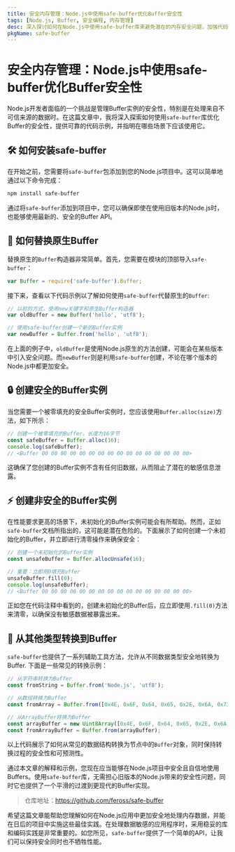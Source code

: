 ```yaml
---
title: 安全内存管理：Node.js中使用safe-buffer优化Buffer安全性
tags: [Node.js, Buffer, 安全编程, 内存管理]
desc: 深入探讨如何在Node.js中使用safe-buffer库来避免潜在的内存安全问题，加强代码的健壮性和保密性。
pkgName: safe-buffer
---
```


# 安全内存管理：Node.js中使用safe-buffer优化Buffer安全性

Node.js开发者面临的一个挑战是管理Buffer实例的安全性，特别是在处理来自不可信来源的数据时。在这篇文章中，我将深入探索如何使用`safe-buffer`库优化Buffer的安全性，提供可靠的代码示例，并指明在哪些场景下应该使用它。

## 🛠️ 如何安装safe-buffer

在开始之前，您需要将`safe-buffer`包添加到您的Node.js项目中。这可以简单地通过以下命令完成：

```sh
npm install safe-buffer
```

通过将`safe-buffer`添加到项目中，您可以确保即使在使用旧版本的Node.js时，也能够使用最新的、安全的Buffer API。

## 🧬 如何替换原生Buffer

替换原生的`Buffer`构造器非常简单。首先，您需要在模块的顶部导入`safe-buffer`：

```javascript
var Buffer = require('safe-buffer').Buffer;
```

接下来，查看以下代码示例以了解如何使用`safe-buffer`代替原生的`Buffer`:

```javascript
// 以前的方式，使用new关键字和原生Buffer构造器
var oldBuffer = new Buffer('hello', 'utf8');

// 使用safe-buffer创建一个新的Buffer实例
var newBuffer = Buffer.from('hello', 'utf8');
```

在上面的例子中，`oldBuffer`是使用Node.js原生的方法创建，可能会在某些版本中引入安全问题。而`newBuffer`则是利用`safe-buffer`创建，不论在哪个版本的Node.js中都更加安全。

## 🔒 创建安全的Buffer实例

当您需要一个被零填充的安全Buffer实例时，您应该使用`Buffer.alloc(size)`方法，如下所示：

```javascript
// 创建一个被零填充的Buffer，长度为16字节
const safeBuffer = Buffer.alloc(16);
console.log(safeBuffer);
// <Buffer 00 00 00 00 00 00 00 00 00 00 00 00 00 00 00 00>
```

这确保了您创建的Buffer实例不含有任何旧数据，从而阻止了潜在的敏感信息泄露。

## ⚡ 创建非安全的Buffer实例

在性能要求更高的场景下，未初始化的Buffer实例可能会有所帮助。然而，正如`safe-buffer`文档所指出的，这可能是潜在危险的。下面展示了如何创建一个未初始化的Buffer，并立即进行清零操作来确保安全：

```javascript
// 创建一个未初始化的Buffer实例
const unsafeBuffer = Buffer.allocUnsafe(16);

// 重要：立即用0填充Buffer
unsafeBuffer.fill(0);
console.log(unsafeBuffer);
// <Buffer 00 00 00 00 00 00 00 00 00 00 00 00 00 00 00 00>
```

正如您在代码注释中看到的，创建未初始化的Buffer后，应立即使用`.fill(0)`方法来清零，以确保没有敏感数据被暴露出来。

## 🔧 从其他类型转换到Buffer

`safe-buffer`也提供了一系列辅助工具方法，允许从不同数据类型安全地转换为Buffer. 下面是一些常见的转换示例：

```javascript
// 从字符串转换为Buffer
const fromString = Buffer.from('Node.js', 'utf8');

// 从数组转换为Buffer
const fromArray = Buffer.from([0x4E, 0x6F, 0x64, 0x65, 0x2E, 0x6A, 0x73]);

// 从ArrayBuffer转换为Buffer
const arrayBuffer = new Uint8Array([0x4E, 0x6F, 0x64, 0x65, 0x2E, 0x6A, 0x73]).buffer;
const fromArrayBuffer = Buffer.from(arrayBuffer);
```

以上代码展示了如何从常见的数据结构转换为节点中的`Buffer`对象，同时保持转换过程的安全性和可预测性。

通过本文章的解释和示例，您现在应当能够在Node.js项目中安全且自信地使用Buffers。使用`safe-buffer`库，无需担心旧版本的Node.js带来的安全性问题，同时它也提供了一个平滑的过渡到更现代的Buffer实现。

> 仓库地址：https://github.com/feross/safe-buffer

希望这篇文章能帮助您理解如何在Node.js应用中更加安全地处理内存数据，并能在日后的项目中实施这些最佳实践。在处理数据敏感的应用程序时，采用稳妥的库和编码实践是非常重要的。如您所见，`safe-buffer`提供了一个简单的API，让我们可以保持安全同时也不牺牲性能。